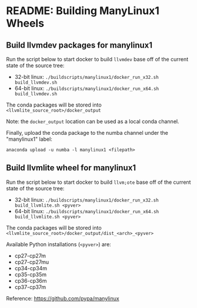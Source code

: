 # README: Building ManyLinux1 Wheels


## Build llvmdev packages for manylinux1

Run the script below to start docker to build `llvmdev` base off of the current state of the source tree:

- 32-bit linux: `./buildscripts/manylinux1/docker_run_x32.sh build_llvmdev.sh`
- 64-bit linux: `./buildscripts/manylinux1/docker_run_x64.sh build_llvmdev.sh`

The conda packages will be stored into `<llvmlite_source_root>/docker_output`

Note: the `docker_output` location can be used as a local conda channel.

Finally, upload the conda package to the numba channel under the "manylinux1" label:

`anaconda upload -u numba -l manylinux1 <filepath>`


## Build llvmlite wheel for manylinux1

Run the script below to start docker to build `llvm;ote` base off of the current state of the source tree:

- 32-bit linux: `./buildscripts/manylinux1/docker_run_x32.sh build_llvmlite.sh <pyver>`
- 64-bit linux: `./buildscripts/manylinux1/docker_run_x64.sh build_llvmlite.sh <pyver>`

The conda packages will be stored into `<llvmlite_source_root>/docker_output/dist_<arch>_<pyver>`

Available Python installations (`<pyver>`) are:

- cp27-cp27m
- cp27-cp27mu
- cp34-cp34m
- cp35-cp35m
- cp36-cp36m
- cp37-cp37m


Reference: https://github.com/pypa/manylinux
